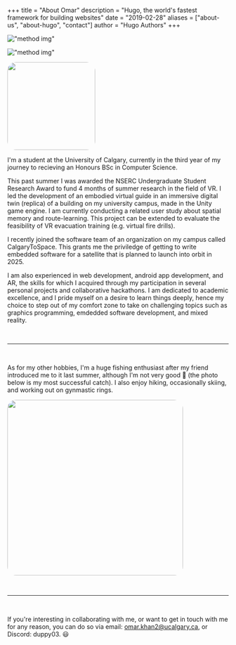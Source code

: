+++
title = "About Omar"
description = "Hugo, the world's fastest framework for building websites"
date = "2019-02-28"
aliases = ["about-us", "about-hugo", "contact"]
author = "Hugo Authors"
+++

!["method img"](/images/pond.jpeg)

!["method img"](/hugo-coder/images/pond.jpeg)

<img src="/hugo-coder/images/pond.jpeg" style="width: 200px; border-radius: 20px;"/>


I'm a student at the University of Calgary, currently in the third year of my journey to recieving an Honours BSc in Computer Science.

This past summer I was awarded the NSERC Undergraduate Student Research Award to fund 4 months of summer research in the field of VR. I led the development of an embodied virtual guide in an immersive digital twin (replica) of a building on my university campus, made in the Unity game engine. I am currently conducting a related user study about spatial memory and route-learning. This project can be extended to evaluate the feasibility of VR evacuation training (e.g. virtual fire drills).

I recently joined the software team of an organization on my campus called CalgaryToSpace. This grants me the priviledge of getting to write embedded software for a satellite that is planned to launch into orbit in 2025.

I am also experienced in web development, android app development, and AR, the skills for which I acquired through my participation in several personal projects and collaborative hackathons. I am dedicated to academic excellence, and I pride myself on a desire to learn things deeply, hence my choice to step out of my comfort zone to take on challenging topics such as graphics programming, emdedded software development, and mixed reality.

&nbsp;
___
&nbsp;


As for my other hobbies, I'm a huge fishing enthusiast after my friend introduced me to it last summer, although I'm not very good 🥲 (the photo below is my most successful catch). I also enjoy hiking, occasionally skiing, and working out on gynmastic rings.

<img src="/hugo-coder/images/fish.png" style="width: 400px; border-radius: 20px;"/>


&nbsp;
___
&nbsp;

If you're interesting in collaborating with me, or want to get in touch with me for any reason, you can do so via email: omar.khan2@ucalgary.ca, or Discord: duppy03. 😃